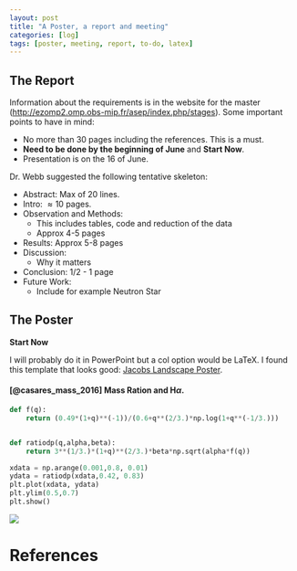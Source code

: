 ```yaml
---
layout: post
title: "A Poster, a report and meeting"
categories: [log]
tags: [poster, meeting, report, to-do, latex]
---
```



## The Report

Information about the requirements is in the website for the master (http://ezomp2.omp.obs-mip.fr/asep/index.php/stages). Some important points to have in mind:


- No more than 30 pages including the references. This is a must. 
- **Need to be done by the beginning of June** and **Start Now**.
- Presentation is on the 16 of June. 


Dr. Webb suggested the following tentative skeleton:

- Abstract: Max of 20 lines.
- Intro: $\approx 10$ pages.
- Observation and Methods: 
    - This includes tables, code and reduction of the data
    - Approx 4-5 pages
- Results: Approx 5-8 pages
- Discussion: 
    - Why it matters
- Conclusion: 1/2 - 1 page
- Future Work:
    - Include for example Neutron Star 


## The Poster

**Start Now**

I will probably do it in PowerPoint but a col option would be LaTeX. I found this template that looks good: [Jacobs Landscape Poster](http://www.latextemplates.com/template/jacobs-landscape-poster).


#### [@casares_mass_2016] Mass Ration and H$\alpha$.

```python
def f(q):
    return (0.49*(1+q)**(-1))/(0.6+q**(2/3.)*np.log(1+q**(-1/3.)))


def ratiodp(q,alpha,beta):
    return 3**(1/3.)*(1+q)**(2/3.)*beta*np.sqrt(alpha*f(q))

xdata = np.arange(0.001,0.8, 0.01)
ydata = ratiodp(xdata,0.42, 0.83)
plt.plot(xdata, ydata)
plt.ylim(0.5,0.7)
plt.show()
```

![]({{site.baseurl}}/images/pythonmassratio.svg)


# References

